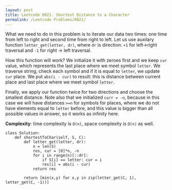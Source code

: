 ```yaml
---
layout: post
title: Leetcode 0821. Shortest Distance to a Character
permalink: /Leetcode Problems/0821/
---
```


What we need to do in this problem is to iterate our data two times: one time from left to right and second time from right to left. Let us use auxilary function `letter_get(letter, dr)`, where `dr` is direction: `+1` for left->right traversal and `-1` for right -> left traversal.

How this function will work? We initialize it with zeroes first and we keep `cur` value, which represents the last place where we meet symbol `letter`. We traverse string, check each symbol and if it is equal to `letter`, we update `cur` place. We put `abs(i - cur)` to result: this is distance between current place and last place where we meet symbol `letter`.

Finally, we apply our function twice for two directions and choose the smallest distance. Note also that we initialized `curr = -n`, because in this case we will have distances `>=n` for symbols for places, where we do not have elements equal to `letter` before, and this value is bigger than all possible values in answer, so it works as infinity here.

**Complexity**: time complexity is `O(n)`, space complexity is `O(n)` as well.

```
class Solution:
    def shortestToChar(self, S, C):
        def letter_get(letter, dr):
            n = len(S)
            res, cur = [0]*n, -n
            for i in range(n)[::dr]:
                if S[i] == letter: cur = i
                res[i] = abs(i - cur)
            return res
        
        return [min(x,y) for x,y in zip(letter_get(C, 1), letter_get(C, -1))]
```
